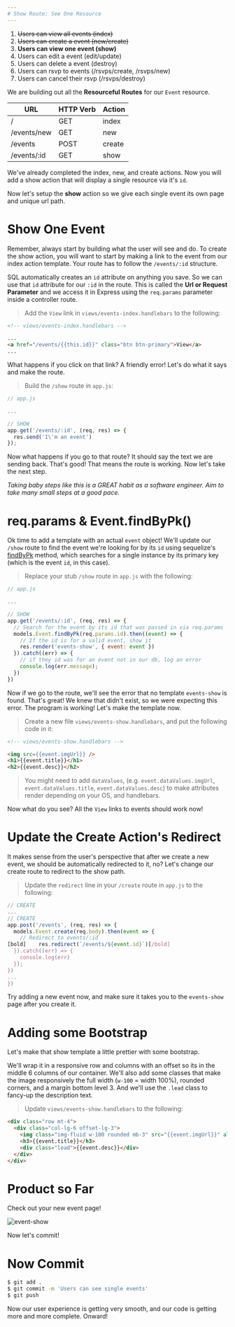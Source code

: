 ```yaml
---
# Show Route: See One Resource
---
```


1. ~~Users can view all events (index)~~
1. ~~Users can create a event (new/create)~~
1. **Users can view one event (show)**
1. Users can edit a event (edit/update)
1. Users can delete a event (destroy)
1. Users can rsvp to events (/rsvps/create, /rsvps/new)
1. Users can cancel their rsvp (/rsvps/destroy)


We are building out all the **Resourceful Routes** for our `Event` resource.

| URL              | HTTP Verb | Action  |
|------------------|-----------|---------|
| /                | GET       | index   |
| /events/new     | GET        | new     |
| /events         | POST       | create  |
| /events/:id     | GET        | show    |

We've already completed the index, new, and create actions. Now you will add a show action that will display a single resource via it's `id`.

Now let's setup the **show** action so we give each single event its own page and unique url path.

# Show One Event

Remember, always start by building what the user will see and do. To create the show action, you will want to start by making a link to the event from our index action template. Your route has to follow the `/events/:id` structure.

SQL automatically creates an `id` attribute on anything you save. So we can use that `id` attribute for our `:id` in the route. This is called the **Url or Request Parameter** and we access it in Express using the `req.params` parameter inside a controller route.

> Add the `View` link in `views/events-index.handlebars` to the following:

```html
<!-- views/events-index.handlebars -->

...
<a href="/events/{{this.id}}" class="btn btn-primary">View</a>
...
```

What happens if you click on that link? A friendly error! Let's do what it says and make the route.


> Build the `/show` route in `app.js`:

```js
// app.js

...

// SHOW
app.get('/events/:id', (req, res) => {
  res.send('I\'m an event')
});
```

Now what happens if you go to that route? It should say the text we are sending back. That's good! That means the route is working. Now let's take the next step.

_Taking baby steps like this is a GREAT habit as a software engineer. Aim to take many small steps at a good pace._

# req.params & Event.findByPk()

Ok time to add a template with an actual `event` object! We'll update our `/show` route to find the event we're looking for by its `id` using sequelize's [findByPk](http://docs.sequelizejs.com/class/lib/model.js~Model.html#static-method-findByPk) method, which searches for a single instance by its primary key (which is the event `id`, in this case).

> Replace your stub `/show` route in `app.js` with the following:

```js
// app.js

...

// SHOW
app.get('/events/:id', (req, res) => {
  // Search for the event by its id that was passed in via req.params
  models.Event.findByPk(req.params.id).then((event) => {
    // If the id is for a valid event, show it
    res.render('events-show', { event: event })
  }).catch((err) => {
    // if they id was for an event not in our db, log an error
    console.log(err.message);
  })
})
```

Now if we go to the route, we'll see the error that no template `events-show` is found. That's great! We knew that didn't exist, so we were expecting this error. The program is working! Let's make the template now.


> Create a new file `views/events-show.handlebars`, and put the following code in it:

```html
<!-- views/events-show.handlebars -->

<img src={{event.imgUrl}} />
<h1>{{event.title}}</h1>
<h2>{{event.desc}}</h2>
```

<!-- -->

> You might need to add `dataValues`, (e.g. `event.dataValues.imgUrl`, `event.dataValues.title`, `event.dataValues.desc`) to make attributes render depending on your OS, and handlebars.

Now what do you see? All the `View` links to events should work now!

# Update the Create Action's Redirect

It makes sense from the user's perspective that after we create a new event, we should be automatically redirected to it, no? Let's change our create route to redirect to the show path.

> Update the `redirect` line in your `/create` route in `app.js` to the following:

```js
// CREATE
...
// CREATE
app.post('/events', (req, res) => {
  models.Event.create(req.body).then(event => {
    // Redirect to events/:id
[bold]    res.redirect(`/events/${event.id}`)[/bold]
  }).catch((err) => {
    console.log(err)
  });
})
...
})
```

Try adding a new event now, and make sure it takes you to the `events-show` page after you create it.

# Adding some Bootstrap

Let's make that show template a little prettier with some bootstrap.

We'll wrap it in a responsive row and columns with an offset so its in the middle 6 columns of our container. We'll also add some classes that make the image responsively the full width (`w-100` = width 100%), rounded corners, and a margin bottom level 3. And we'll use the `.lead` class to fancy-up the description text.

> Update `views/events-show.handlebars` to the following:

```html
<div class="row mt-4">
  <div class="col-lg-6 offset-lg-3">
    <img class="img-fluid w-100 rounded mb-3" src="{{event.imgUrl}}" alt="Card image cap">
    <h3>{{event.title}}</h3>
    <div class="lead">{{event.desc}}</div>
  </div>
</div>
```

# Product so Far

Check out your new event page!

![event-show](assets/event-show.png)

Now let's commit!

# Now Commit

```bash
$ git add .
$ git commit -m 'Users can see single events'
$ git push
```

Now our user experience is getting very smooth, and our code is getting more and more complete. Onward!
